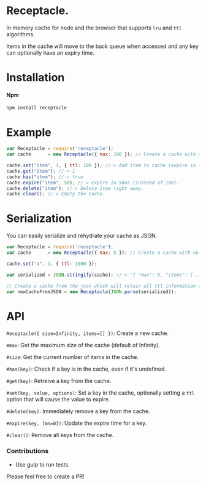 # Receptacle.
In memory cache for node and the browser that supports `lru` and `ttl` algorithms.

Items in the cache will move to the back queue when accessed and any key can optionally have an expiry time.

# Installation

#### Npm
```console
npm install receptacle
```

# Example

```js
var Receptacle = require('receptacle');
var cache      = new Receptacle({ max: 100 }); // Create a cache with max 100 items.

cache.set("item", 1, { ttl: 100 }); //-> Add item to cache (expire in 100ms).
cache.get("item"); //-> 1
cache.has("item"); //-> true
cache.expire("item", 50); //-> Expire in 50ms (instead of 100).
cache.delete("item"); //-> Delete item right away.
cache.clear(); //-> Empty the cache.
```

# Serialization
You can easily serialize and rehydrate your cache as JSON.

```js
var Receptacle = require('receptacle');
var cache      = new Receptacle({ max: 5 }); // Create a cache with no maximum items.

cache.set("a", 1, { ttl: 1000 });

var serialized = JSON.stringify(cache); //-> '{ "max": 5, "items": [...] }'

// Create a cache from the json which will retain all ttl information (and remove any keys that have expired).
var newCacheFromJSON = new Receptacle(JSON.parse(serialized));

```

# API

`Receptacle({ size=Infinity, items=[] })`: Create a new cache.

`#max`: Get the maximum size of the cache (default of Infinity).

`#size`: Get the current number of items in the cache.

`#has(key)`: Check if a key is in the cache, even if it's undefined.

`#get(key)`: Retreive a key from the cache.

`#set(key, value, options)`: Set a key in the cache, optionally setting a `ttl` option that will cause the value to expire.

`#delete(key)`: Immediately remove a key from the cache.

`#expire(key, [ms=0])`: Update the expire time for a key.

`#clear()`: Remove all keys from the cache.

### Contributions

* Use gulp to run tests.

Please feel free to create a PR!
